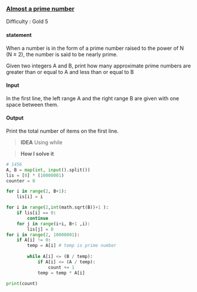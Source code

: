 ### [Almost a prime number](https://www.acmicpc.net/problem/1456)

Difficulty : Gold 5

#### statement
When a number is in the form of a prime number raised to the power of N (N ≥ 2), the number is said to be nearly prime.

Given two integers A and B, print how many approximate prime numbers are greater than or equal to A and less than or equal to B


#### Input

In the first line, the left range A and the right range B are given with one space between them.
#### Output
Print the total number of items on the first line.



>**IDEA**
Using while

>**How I solve it**

```python
# 1456
A, B = map(int, input().split())
lis = [0] * (10000001)
counter = 0 

for i in range(2, B+1):
    lis[i] = i

for i in range(2,int(math.sqrt(B))+1 ):
    if lis[i] == 0:
        continue
    for j in range(i+i, B+1 ,i):
        lis[j] = 0
for i in range(2, 10000001):
    if A[i] != 0:
        temp = A[i] # temp is prime number
        
        while A[i] <= (B / temp):
            if A[i] <= (A / temp):
                count += 1
            temp = temp * A[i]
            
print(count)
    

```